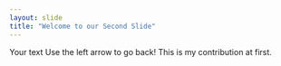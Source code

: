 ```yaml
---
layout: slide 
title: "Welcome to our Second Slide"
---
```

Your text
Use the left arrow to go back!
This is my contribution at first.
